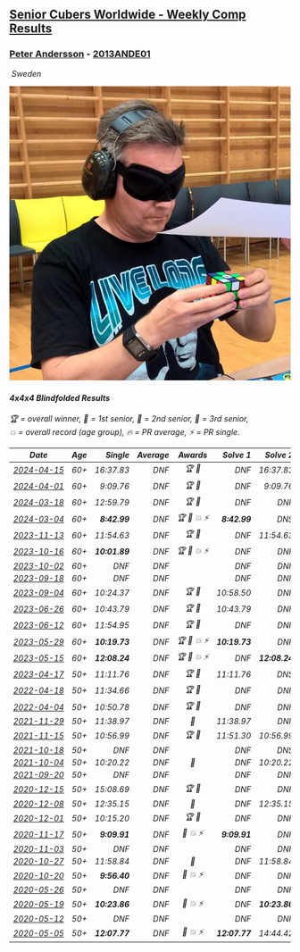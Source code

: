 <style>table {white-space: nowrap;}</style>
<link rel="stylesheet" type="text/css" href="/scw-comp/css/flags.css" />

## [Senior Cubers Worldwide - Weekly Comp Results](/scw-comp/results/)
### [Peter Andersson](README.md) - [2013ANDE01](https://www.worldcubeassociation.org/persons/2013ANDE01?event=444bf)

<i class="flag flag-SE" />&nbsp;Sweden

![Peter Andersson](1485629308.png)

#### 4x4x4 Blindfolded Results

<span style="white-space: nowrap;">🏆 = overall winner</span>, <span style="white-space: nowrap;">🥇 = 1st senior</span>, <span style="white-space: nowrap;">🥈 = 2nd senior</span>, <span style="white-space: nowrap;">🥉 = 3rd senior</span>, <span style="white-space: nowrap;">💥 = overall record (age group)</span>, <span style="white-space: nowrap;">🔥 = PR average</span>, <span style="white-space: nowrap;">⚡ = PR single</span>.

| Date | Age | Single | Average | Awards | Solve 1 | Solve 2 | Solve 3 | Video |
| :--: | :--: | --: | --: | :--: | --: | --: | --: | :-- |
| [2024-04-15](../../results/2024-04-15/444bf.md) | 60+ | 16:37.83 | DNF | 🏆 🥇 | DNF | 16:37.83 | DNF | [Desktop](https://www.facebook.com/events/1083392669419994/permalink/1087534999005761) / [Mobile](https://m.facebook.com/events/1083392669419994?view=permalink&id=1087534999005761) |
| [2024-04-01](../../results/2024-04-01/444bf.md) | 60+ | 9:09.76 | DNF | 🏆 🥇 | DNF | 9:09.76 | DNS | [Desktop](https://www.facebook.com/events/1075936833483182/permalink/1080225006387698) / [Mobile](https://m.facebook.com/events/1075936833483182?view=permalink&id=1080225006387698) |
| [2024-03-18](../../results/2024-03-18/444bf.md) | 60+ | 12:59.79 | DNF | 🏆 🥇 | DNF | DNF | 12:59.79 | [Desktop](https://www.facebook.com/events/1325086664835212/permalink/1326312514712627) / [Mobile](https://m.facebook.com/events/1325086664835212?view=permalink&id=1326312514712627) |
| [2024-03-04](../../results/2024-03-04/444bf.md) | 60+ | **8:42.99** | DNF | 🏆 🥇 💥 ⚡ | **8:42.99** | DNS | DNS | [Desktop](https://www.facebook.com/events/7047318028712556/permalink/7099911653453193) / [Mobile](https://m.facebook.com/events/7047318028712556?view=permalink&id=7099911653453193) |
| [2023-11-13](../../results/2023-11-13/444bf.md) | 60+ | 11:54.63 | DNF | 🏆 🥇 | DNF | 11:54.63 | DNS | [Desktop](https://www.facebook.com/events/359802903179092/permalink/361637179662331) / [Mobile](https://m.facebook.com/events/359802903179092?view=permalink&id=361637179662331) |
| [2023-10-16](../../results/2023-10-16/444bf.md) | 60+ | **10:01.89** | DNF | 🏆 🥇 💥 ⚡ | DNF | DNF | **10:01.89** | [Desktop](https://www.facebook.com/events/637374055147584/permalink/640941354790854) / [Mobile](https://m.facebook.com/events/637374055147584?view=permalink&id=640941354790854) |
| [2023-10-02](../../results/2023-10-02/444bf.md) | 60+ | DNF | DNF |  | DNF | DNF | DNF | [Desktop](https://www.facebook.com/events/838872687904576/permalink/844111724047339) / [Mobile](https://m.facebook.com/events/838872687904576?view=permalink&id=844111724047339) |
| [2023-09-18](../../results/2023-09-18/444bf.md) | 60+ | DNF | DNF |  | DNF | DNF | DNF | [Desktop](https://www.facebook.com/events/268121109391896/permalink/275795365291137) / [Mobile](https://m.facebook.com/events/268121109391896?view=permalink&id=275795365291137) |
| [2023-09-04](../../results/2023-09-04/444bf.md) | 60+ | 10:24.37 | DNF | 🏆 🥇 | 10:58.50 | DNF | 10:24.37 | [Desktop](https://www.facebook.com/events/629375342596936/permalink/632779282256542) / [Mobile](https://m.facebook.com/events/629375342596936?view=permalink&id=632779282256542) |
| [2023-06-26](../../results/2023-06-26/444bf.md) | 60+ | 10:43.79 | DNF | 🏆 🥇 | 10:43.79 | DNF | DNF | [Desktop](https://www.facebook.com/events/1347875969094200/permalink/1348933438988453) / [Mobile](https://m.facebook.com/events/1347875969094200?view=permalink&id=1348933438988453) |
| [2023-06-12](../../results/2023-06-12/444bf.md) | 60+ | 11:54.95 | DNF | 🏆 🥇 | DNF | DNF | 11:54.95 | [Desktop](https://www.facebook.com/events/1215614055818994/permalink/1219886075391792) / [Mobile](https://m.facebook.com/events/1215614055818994?view=permalink&id=1219886075391792) |
| [2023-05-29](../../results/2023-05-29/444bf.md) | 60+ | **10:19.73** | DNF | 🏆 🥇 💥 ⚡ | **10:19.73** | DNF | DNS | [Desktop](https://www.facebook.com/events/1006326390733395/permalink/1008308747201826) / [Mobile](https://m.facebook.com/events/1006326390733395?view=permalink&id=1008308747201826) |
| [2023-05-15](../../results/2023-05-15/444bf.md) | 60+ | **12:08.24** | DNF | 🏆 🥇 💥 ⚡ | DNF | **12:08.24** | DNS | [Desktop](https://www.facebook.com/events/179341611736618/permalink/182220211448758) / [Mobile](https://m.facebook.com/events/179341611736618?view=permalink&id=182220211448758) |
| [2023-04-17](../../results/2023-04-17/444bf.md) | 50+ | 11:11.76 | DNF | 🏆 🥇 | 11:11.76 | DNS | DNS | [Desktop](https://www.facebook.com/events/2430055143829888/permalink/2433137713521631) / [Mobile](https://m.facebook.com/events/2430055143829888?view=permalink&id=2433137713521631) |
| [2022-04-18](../../results/2022-04-18/444bf.md) | 50+ | 11:34.66 | DNF | 🏆 🥇 | DNF | DNF | 11:34.66 | [Desktop](https://www.facebook.com/events/564968054789422/permalink/565994974686730) / [Mobile](https://m.facebook.com/events/564968054789422?view=permalink&id=565994974686730) |
| [2022-04-04](../../results/2022-04-04/444bf.md) | 50+ | 10:50.78 | DNF | 🏆 🥇 | DNF | DNF | 10:50.78 | [Desktop](https://www.facebook.com/events/511415497292445/permalink/517235966710398) / [Mobile](https://m.facebook.com/events/511415497292445?view=permalink&id=517235966710398) |
| [2021-11-29](../../results/2021-11-29/444bf.md) | 50+ | 11:38.97 | DNF | 🥈 | 11:38.97 | DNF | DNF | [Desktop](https://www.facebook.com/events/413306813768770/permalink/418041409961977) / [Mobile](https://m.facebook.com/events/413306813768770?view=permalink&id=418041409961977) |
| [2021-11-15](../../results/2021-11-15/444bf.md) | 50+ | 10:56.99 | DNF | 🏆 🥇 | 11:51.30 | 10:56.99 | DNF | [Desktop](https://www.facebook.com/events/686381828925322/permalink/689614368602068) / [Mobile](https://m.facebook.com/events/686381828925322?view=permalink&id=689614368602068) |
| [2021-10-18](../../results/2021-10-18/444bf.md) | 50+ | DNF | DNF |  | DNF | DNS | DNF | [Desktop](https://www.facebook.com/events/307788960729409/permalink/311486520359653) / [Mobile](https://m.facebook.com/events/307788960729409?view=permalink&id=311486520359653) |
| [2021-10-04](../../results/2021-10-04/444bf.md) | 50+ | 10:20.22 | DNF | 🥈 | DNF | 10:20.22 | DNF | [Desktop](https://www.facebook.com/events/244694307606524/permalink/251310750278213) / [Mobile](https://m.facebook.com/events/244694307606524?view=permalink&id=251310750278213) |
| [2021-09-20](../../results/2021-09-20/444bf.md) | 50+ | DNF | DNF |  | DNF | DNF | DNF | [Desktop](https://www.facebook.com/events/161657459452919/permalink/170060438612621) / [Mobile](https://m.facebook.com/events/161657459452919?view=permalink&id=170060438612621) |
| [2020-12-15](../../results/2020-12-15/444bf.md) | 50+ | 15:08.69 | DNF | 🏆 🥇 | DNF | DNF | 15:08.69 | [Desktop](https://www.facebook.com/events/732335260998911/permalink/736069103958860) / [Mobile](https://m.facebook.com/events/732335260998911?view=permalink&id=736069103958860) |
| [2020-12-08](../../results/2020-12-08/444bf.md) | 50+ | 12:35.15 | DNF | 🥈 | DNF | 12:35.15 | DNS | [Desktop](https://www.facebook.com/events/672444916797296/permalink/672985756743212) / [Mobile](https://m.facebook.com/events/672444916797296?view=permalink&id=672985756743212) |
| [2020-12-01](../../results/2020-12-01/444bf.md) | 50+ | 10:15.20 | DNF | 🏆 🥇 | DNF | DNF | 10:15.20 | [Desktop](https://www.facebook.com/events/200499568213598/permalink/202184441378444) / [Mobile](https://m.facebook.com/events/200499568213598?view=permalink&id=202184441378444) |
| [2020-11-17](../../results/2020-11-17/444bf.md) | 50+ | **9:09.91** | DNF | 🥈 💥 ⚡ | **9:09.91** | DNF | 12:37.78 | [Desktop](https://www.facebook.com/events/475710776737006/permalink/476856053289145) / [Mobile](https://m.facebook.com/events/475710776737006?view=permalink&id=476856053289145) |
| [2020-11-03](../../results/2020-11-03/444bf.md) | 50+ | DNF | DNF |  | DNF | DNF | DNF | [Desktop](https://www.facebook.com/events/2761297674142255/permalink/2763717647233591) / [Mobile](https://m.facebook.com/events/2761297674142255?view=permalink&id=2763717647233591) |
| [2020-10-27](../../results/2020-10-27/444bf.md) | 50+ | 11:58.84 | DNF | 🥈 | DNF | 11:58.84 | DNF | [Desktop](https://www.facebook.com/events/376582863532396/permalink/377071006816915) / [Mobile](https://m.facebook.com/events/376582863532396?view=permalink&id=377071006816915) |
| [2020-10-20](../../results/2020-10-20/444bf.md) | 50+ | **9:56.40** | DNF | 🥈 💥 ⚡ | DNF | DNF | **9:56.40** | [Desktop](https://www.facebook.com/events/365280181488304/permalink/366582954691360) / [Mobile](https://m.facebook.com/events/365280181488304?view=permalink&id=366582954691360) |
| [2020-05-26](../../results/2020-05-26/444bf.md) | 50+ | DNF | DNF |  | DNF | DNF | DNF | [Desktop](https://www.facebook.com/events/1531820936993798/permalink/1534558006720091) / [Mobile](https://m.facebook.com/events/1531820936993798?view=permalink&id=1534558006720091) |
| [2020-05-19](../../results/2020-05-19/444bf.md) | 50+ | **10:23.86** | DNF | 🥇 💥 ⚡ | DNF | **10:23.86** | DNF | [Desktop](https://www.facebook.com/events/2608037409484307/permalink/2612310882390293) / [Mobile](https://m.facebook.com/events/2608037409484307?view=permalink&id=2612310882390293) |
| [2020-05-12](../../results/2020-05-12/444bf.md) | 50+ | DNF | DNF |  | DNF | DNF | DNF | [Desktop](https://www.facebook.com/events/367340484222677/permalink/371572940466098) / [Mobile](https://m.facebook.com/events/367340484222677?view=permalink&id=371572940466098) |
| [2020-05-05](../../results/2020-05-05/444bf.md) | 50+ | **12:07.77** | DNF | 🥈 💥 ⚡ | **12:07.77** | 14:44.42 | DNF | [Desktop](https://www.facebook.com/events/2624652641189887/permalink/2627420757579742) / [Mobile](https://m.facebook.com/events/2624652641189887?view=permalink&id=2627420757579742) |


<!-- Global site tag (gtag.js) - Google Analytics -->
<script async src="https://www.googletagmanager.com/gtag/js?id=UA-86348435-3"></script>
<script>window.dataLayer = window.dataLayer || []; function gtag() {dataLayer.push(arguments);} gtag('js', new Date()); gtag('config', 'UA-86348435-3');</script>
